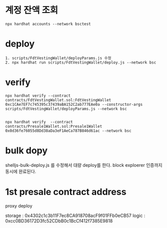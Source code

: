 # 계정 잔액 조회
```
npx hardhat accounts --network bsctest
```
# deploy
```
1. scripts/FdtVestingWallet/deployParams.js 수정
2. npx hardhat run scripts/FdtVestingWallet/deploy.js --network bsc 
```
# verify
```
npx hardhat verify --contract contracts/FdtVestingWallet.sol:FdtVestingWallet 0xc1CAe7EF7c745395c37439aBA152C2ab777EAe0a --constructor-args scripts/FdtVestingWallet/deployParams.js --network bsc


npx hardhat verify  --contract contracts/Presale1Wallet.sol:Presale1Wallet 0x0d36fe76055d8Dd38aDa3eF1AeCa787B846d61ac --network bsc
```

# bulk dopy
shelljs-bulk-deploy.js 를 수정해서 대량 deploy를 한다. block exploerer 인증까지 동시에 완료된다. 




# 1st presale contract address

proxy deploy

storage : 0x4302c1c3b11F7ec8CA918708acF9f01FFb0eCB57
logic : 0xcc0BD36172D3fc52CDbB0c1BcCf412f7385E9818